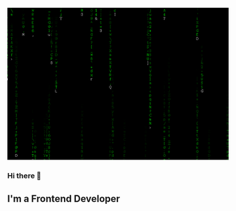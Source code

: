![Header](https://github.com/Sergei2125/sergei2125/blob/main/assets/U1c.gif)

### Hi there 👋

## I'm a Frontend Developer
